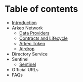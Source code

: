 # Table of contents

* [Introduction](README.md)
* Arkeo Network
  * [Data Providers](arkeo/providers.md)  
  * [Contracts and Lifecycle](arkeo/contracts.md)
  * [Arkeo Token](arkeo/token.md)
  * [Airdrop](arkeo/airdrop.md)
* Directory Service
* Sentinel
  * [Sentinel](sentinel/sentinel.md)
* Official URLs
* FAQs